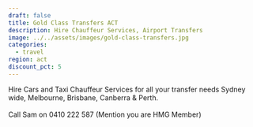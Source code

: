 ```yaml
---
draft: false
title: Gold Class Transfers ACT
description: Hire Chauffeur Services, Airport Transfers
image: ../../assets/images/gold-class-transfers.jpg
categories:
  - travel
region: act
discount_pct: 5
---
```


Hire Cars and Taxi Chauffeur Services for all your transfer needs Sydney wide, Melbourne, Brisbane, Canberra & Perth.\
\
Call Sam on 0410 222 587 (Mention you are HMG Member)
